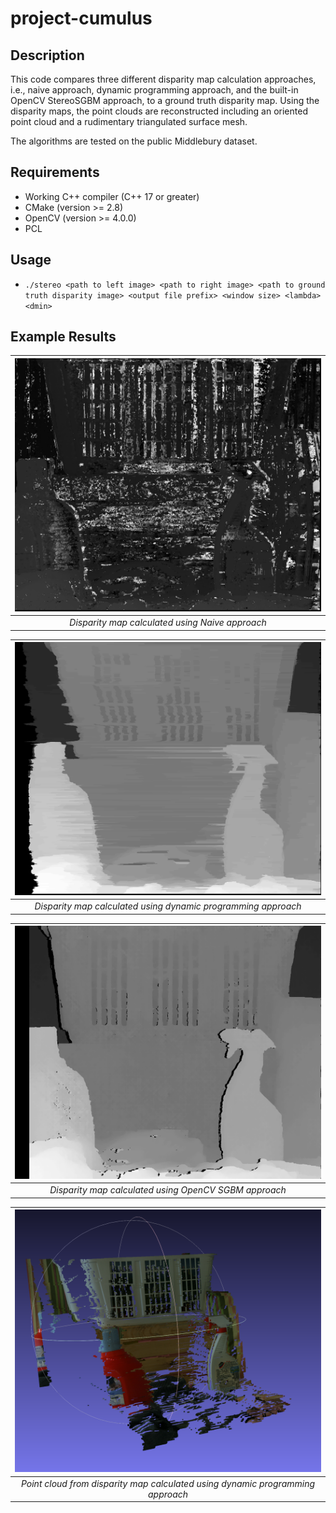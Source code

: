 # project-cumulus

## Description
This code compares three different disparity map calculation approaches, i.e., naive approach, dynamic programming approach, and the built-in OpenCV StereoSGBM approach, to a ground truth disparity map. Using the disparity maps, the point clouds are reconstructed including an oriented point cloud and a rudimentary triangulated surface mesh.

The algorithms are tested on the public Middlebury dataset.

## Requirements
- Working C++ compiler (C++ 17 or greater)
- CMake (version >= 2.8)
- OpenCV (version >= 4.0.0)
- PCL

## Usage
- `./stereo <path to left image> <path to right image> <path to ground truth disparity image> <output file prefix> <window size> <lambda> <dmin>`

## Example Results

| ![Naive Disp](example_results/laundry_7_naive_disp.png) | 
|:--:| 
| *Disparity map calculated using Naive approach* |

| ![DP Disp](example_results/laundry_7_dp_disp.png) | 
|:--:| 
| *Disparity map calculated using dynamic programming approach* |

| ![OpenCV Disp](example_results/laundry_7_opencv_disp.png) | 
|:--:| 
| *Disparity map calculated using OpenCV SGBM approach* |

| ![DP PC](example_results/pc_dp.png) | 
|:--:| 
| *Point cloud from disparity map calculated using dynamic programming approach* |
